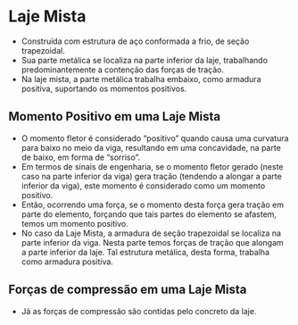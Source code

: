 # Laje Mista
- Construída com estrutura de aço conformada a frio, de seção trapezoidal.
- Sua parte metálica se localiza na parte inferior da laje, trabalhando predominantemente a contenção das forças de tração.
- Na laje mista, a parte metálica trabalha embaixo, como armadura positiva, suportando os momentos positivos.

## Momento Positivo em uma Laje Mista
- O momento fletor é considerado “positivo” quando causa uma curvatura para baixo no meio da viga, resultando em uma concavidade, na parte de baixo, em forma de “sorriso”.
- Em termos de sinais de engenharia, se o momento fletor gerado (neste caso na parte inferior da viga) gera tração (tendendo a alongar a parte inferior da viga), este momento é considerado como um momento positivo.
- Então, ocorrendo uma força, se o momento desta força gera tração em parte do elemento, forçando que tais partes do elemento se afastem, temos um momento positivo.
- No caso da Laje Mista, a armadura de seção trapezoidal se localiza na parte inferior da viga. Nesta parte temos forças de tração que alongam a parte inferior da laje. Tal estrutura metálica, desta forma, trabalha como armadura positiva.

## Forças de compressão em uma Laje Mista
- Já as forças de compressão são contidas pelo concreto da laje.
